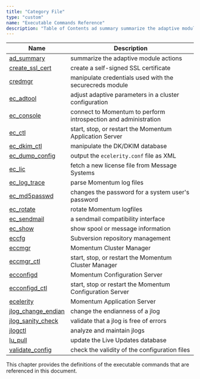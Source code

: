 ```yaml
---
title: "Category File"
type: "custom"
name: "Executable Commands Reference"
description: "Table of Contents ad summary summarize the adaptive module actions create ssl cert create a self signed SSL certificate credmgr manipulate credentials used with the securecreds module ec adtool adjust adaptive parameters in a cluster configuration ec console connect to Momentum to perform introspection and administration ec ctl start stop..."
---
```



| Name | Description |
| ---- | ----------- | 
| [ad_summary](/momentum/4/executable/ad-summary) | summarize the adaptive module actions |
| [create_ssl_cert](/momentum/4/executable/create-ssl-cert) | create a self-signed SSL certificate |
| [credmgr](/momentum/4/executable/credmgr) | manipulate credentials used with the securecreds module |
| [ec_adtool](/momentum/4/executable/ec-adtool) | adjust adaptive parameters in a cluster configuration |
| [ec_console](/momentum/4/executable/ec-console) | connect to Momentum to perform introspection and administration |
| [ec_ctl](/momentum/4/executable/ec-ctl) | start, stop, or restart the Momentum Application Server |
| [ec_dkim_ctl](/momentum/4/executable/ec-dkim-ctl) | manipulate the DK/DKIM database |
| [ec_dump_config](/momentum/4/executable/ec-dump-config) | output the `ecelerity.conf` file as XML |
| [ec_lic](/momentum/4/executable/ec-lic) | fetch a new license file from Message Systems |
| [ec_log_trace](/momentum/4/executable/ec-log-trace) | parse Momentum log files |
| [ec_md5passwd](/momentum/4/executable/ec-md-5-passwd) | changes the password for a system user's password |
| [ec_rotate](/momentum/4/executable/ec-rotate) | rotate Momentum logfiles |
| [ec_sendmail](/momentum/4/executable/ec-sendmail) | a sendmail compatibility interface |
| [ec_show](/momentum/4/executable/ec-show) | show spool or message information |
| [eccfg](/momentum/4/executable/eccfg) | Subversion repository management |
| [eccmgr](/momentum/4/executable/eccmgr) | Momentum Cluster Manager |
| [eccmgr_ctl](/momentum/4/executable/eccmgr-ctl) | start, stop, or restart the Momentum Cluster Manager |
| [ecconfigd](/momentum/4/executable/ecconfigd) | Momentum Configuration Server |
| [ecconfigd_ctl](/momentum/4/executable/ecconfigd-ctl) | start, stop or restart the Momentum Configuration Server |
| [ecelerity](/momentum/4/executable/ecelerity) | Momentum Application Server |
| [jlog_change_endian](/momentum/4/executable/jlog-change-endian) | change the endianness of a jlog |
| [jlog_sanity_check](/momentum/4/executable/jlog-sanity-check) | validate that a jlog is free of errors |
| [jlogctl](/momentum/4/executable/jlogctl) | analyze and maintain jlogs |
| [lu_pull](/momentum/4/executable/lu-pull) | update the Live Updates database |
| [validate_config](/momentum/4/executable/validate-config) | check the validity of the configuration files |


This chapter provides the definitions of the executable commands that are referenced in this document.